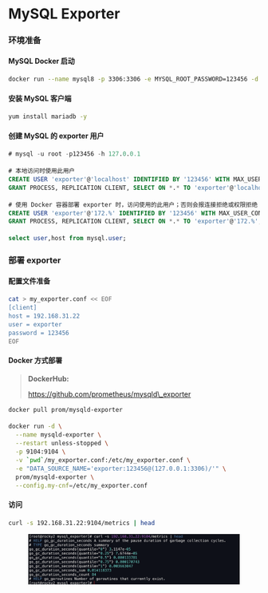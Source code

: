 # MySQL Exporter

### 环境准备

#### MySQL Docker 启动

```bash
docker run --name mysql8 -p 3306:3306 -e MYSQL_ROOT_PASSWORD=123456 -d mysql:8
```

#### 安装 MySQL 客户端

```bash
yum install mariadb -y
```

#### 创建 MySQL 的 exporter 用户

```sql
# mysql -u root -p123456 -h 127.0.0.1

# 本地访问时使用此用户
CREATE USER 'exporter'@'localhost' IDENTIFIED BY '123456' WITH MAX_USER_CONNECTIONS 3;
GRANT PROCESS, REPLICATION CLIENT, SELECT ON *.* TO 'exporter'@'localhost';

# 使用 Docker 容器部署 exporter 时，访问使用的此用户；否则会报连接拒绝或权限拒绝
CREATE USER 'exporter'@'172.%' IDENTIFIED BY '123456' WITH MAX_USER_CONNECTIONS 3;
GRANT PROCESS, REPLICATION CLIENT, SELECT ON *.* TO 'exporter'@'172.%';

select user,host from mysql.user;
```



### 部署 exporter

#### 配置文件准备

```bash
cat > my_exporter.conf << EOF
[client]
host = 192.168.31.22
user = exporter
password = 123456
EOF
```

#### Docker 方式部署

> **DockerHub:**
>
> https://github.com/prometheus/mysqld\_exporter

```bash
docker pull prom/mysqld-exporter

docker run -d \
  --name mysqld-exporter \
  --restart unless-stopped \
  -p 9104:9104 \
  -v `pwd`/my_exporter.conf:/etc/my_exporter.conf \
  -e "DATA_SOURCE_NAME='exporter:123456@(127.0.0.1:3306)/'" \
  prom/mysqld-exporter \
  --config.my-cnf=/etc/my_exporter.conf
```

#### 访问

```bash
curl -s 192.168.31.22:9104/metrics | head
```

<figure><img src="../../../.gitbook/assets/image (1).png" alt=""><figcaption></figcaption></figure>
